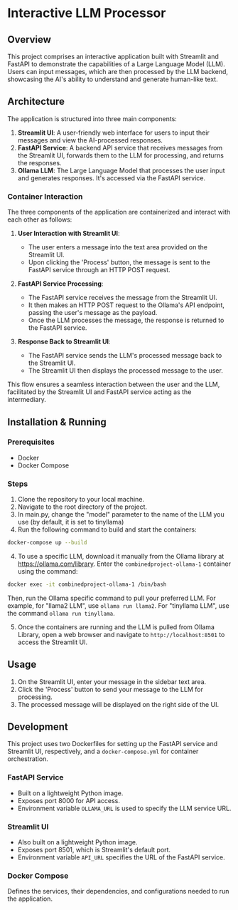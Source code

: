 
# Interactive LLM Processor

## Overview
This project comprises an interactive application built with Streamlit and FastAPI to demonstrate the capabilities of a Large Language Model (LLM). Users can input messages, which are then processed by the LLM backend, showcasing the AI's ability to understand and generate human-like text.

## Architecture
The application is structured into three main components:

1. **Streamlit UI**: A user-friendly web interface for users to input their messages and view the AI-processed responses.
2. **FastAPI Service**: A backend API service that receives messages from the Streamlit UI, forwards them to the LLM for processing, and returns the responses.
3. **Ollama LLM**: The Large Language Model that processes the user input and generates responses. It's accessed via the FastAPI service.

### Container Interaction
The three components of the application are containerized and interact with each other as follows:

1. **User Interaction with Streamlit UI**:
   - The user enters a message into the text area provided on the Streamlit UI.
   - Upon clicking the 'Process' button, the message is sent to the FastAPI service through an HTTP POST request.

2. **FastAPI Service Processing**:
   - The FastAPI service receives the message from the Streamlit UI.
   - It then makes an HTTP POST request to the Ollama's API endpoint, passing the user's message as the payload.
   - Once the LLM processes the message, the response is returned to the FastAPI service.

3. **Response Back to Streamlit UI**:
   - The FastAPI service sends the LLM's processed message back to the Streamlit UI.
   - The Streamlit UI then displays the processed message to the user.

This flow ensures a seamless interaction between the user and the LLM, facilitated by the Streamlit UI and FastAPI service acting as the intermediary.

## Installation & Running

### Prerequisites
- Docker
- Docker Compose

### Steps
1. Clone the repository to your local machine.
2. Navigate to the root directory of the project.
3. In main.py, change the "model" parameter to the name of the LLM you use (by default, it is set to tinyllama)
4. Run the following command to build and start the containers:
```bash
docker-compose up --build
```
4. To use a specific LLM, download it manually from the Ollama library at https://ollama.com/library. Enter the `combinedproject-ollama-1` container using the command:
```bash
docker exec -it combinedproject-ollama-1 /bin/bash
```
Then, run the Ollama specific command to pull your preferred LLM. For example, for "llama2 LLM", use `ollama run llama2`. For "tinyllama LLM", use the command `ollama run tinyllama`.


5. Once the containers are running and the LLM is pulled from Ollama Library, open a web browser and navigate to `http://localhost:8501` to access the Streamlit UI.

## Usage
1. On the Streamlit UI, enter your message in the sidebar text area.
2. Click the 'Process' button to send your message to the LLM for processing.
3. The processed message will be displayed on the right side of the UI.

## Development
This project uses two Dockerfiles for setting up the FastAPI service and Streamlit UI, respectively, and a `docker-compose.yml` for container orchestration.

### FastAPI Service
- Built on a lightweight Python image.
- Exposes port 8000 for API access.
- Environment variable `OLLAMA_URL` is used to specify the LLM service URL.

### Streamlit UI
- Also built on a lightweight Python image.
- Exposes port 8501, which is Streamlit's default port.
- Environment variable `API_URL` specifies the URL of the FastAPI service.

### Docker Compose
Defines the services, their dependencies, and configurations needed to run the application.

